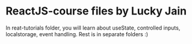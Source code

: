 # ReactJS-course files by Lucky Jain
In reat-tutorials folder, you will learn about useState, controlled inputs, localstorage, event handling. Rest is in separate folders :)
